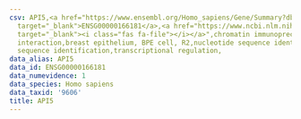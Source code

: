 ```yaml
---
csv: API5,<a href="https://www.ensembl.org/Homo_sapiens/Gene/Summary?db=core;g=ENSG00000166181"
  target="_blank">ENSG00000166181</a>,<a href="https://www.ncbi.nlm.nih.gov/pubmed/22863008"
  target="_blank"><i class="fas fa-file"></i></a>",chromatin immunoprecipitation assay,direct
  interaction,breast epithelium, BPE cell, R2,nucleotide sequence identification,nucleotide
  sequence identification,transcriptional regulation,
data_alias: API5
data_id: ENSG00000166181
data_numevidence: 1
data_species: Homo sapiens
data_taxid: '9606'
title: API5
---
```

